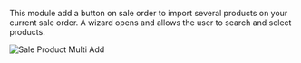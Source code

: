 This module add a button on sale order to import several products on
your current sale order. A wizard opens and allows the user to search
and select products.

![Sale Product Multi Add](/sale_product_multi_add/static/src/description/sale_product_multi_add.png)
